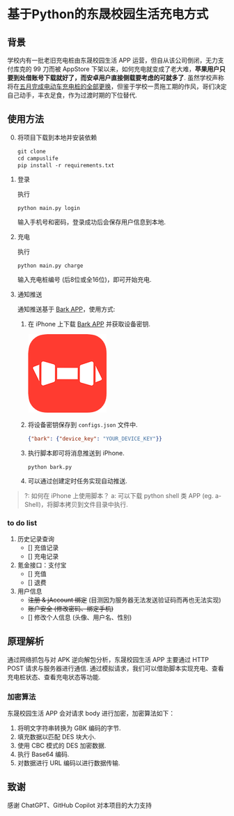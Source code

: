 # 基于Python的东晟校园生活充电方式

## 背景

学校内有一批老旧充电桩由东晟校园生活 APP 运营，但自从该公司倒闭，无力支付库克的 99 刀而被 AppStore 下架以来，如何充电就变成了老大难，**苹果用户只要到处借账号下载就好了，而安卓用户直接侧载要考虑的可就多了**. 虽然学校声称将在[五月完成电动车充电桩的全部更换](https://shuiyuan.sjtu.edu.cn/t/topic/224032/28)，但鉴于学校一贯拖工期的作风，哥们决定自己动手，丰衣足食，作为过渡时期的下位替代.

## 使用方法

0. 将项目下载到本地并安装依赖

    ```shell
    git clone
    cd campuslife
    pip install -r requirements.txt
    ```

1. 登录

    执行
    ```shell
    python main.py login
    ```
    输入手机号和密码，登录成功后会保存用户信息到本地.

2. 充电

    执行
    ```shell
    python main.py charge
    ```
    输入充电桩编号 (后8位或全16位)，即可开始充电.

3. 通知推送

    通知推送基于 [Bark APP](https://bark.day.app/)，使用方式:

    1. 在 iPhone 上下载 [Bark APP][] 并获取设备密钥.

        [Bark APP]: https://apps.apple.com/us/app/bark-%E7%BB%99%E4%BD%A0%E7%9A%84%E6%89%8B%E6%9C%BA%E5%8F%91%E6%8E%A8%E9%80%81/id1403753865?l=zh-Hans-CN
        ![Bark APP](./assets/images/bark.png)
        
    2. 将设备密钥保存到 `configs.json` 文件中.
        ```json
        {"bark": {"device_key": "YOUR_DEVICE_KEY"}}
        ```
    3. 执行脚本即可将消息推送到 iPhone.
        ```shell
        python bark.py
        ```
    4. 可以通过创建定时任务实现自动推送.

> ?: 如何在 iPhone 上使用脚本？
> a: 可以下载 python shell 类 APP (eg. a-Shell)，将脚本拷贝到文件目录中执行.

### to do list

1. 历史记录查询
    - [] 充值记录
    - [] 充电记录
2. 氪金接口：支付宝
    - [] 充值
    - [] 退费
3. 用户信息
    - ~~注册 & jAccount 绑定~~ (目测因为服务器无法发送验证码而再也无法实现)
    - ~~账户安全 (修改密码、绑定手机)~~
    - [] 修改个人信息 (头像、用户名、性别)

## 原理解析

通过网络抓包与对 APK 逆向解包分析，东晟校园生活 APP 主要通过 HTTP POST 请求与服务器进行通信. 通过模拟请求，我们可以借助脚本实现充电、查看充电桩状态、查看充电状态等功能.

### 加密算法

东晟校园生活 APP 会对请求 body 进行加密，加密算法如下：

1. 将明文字符串转换为 GBK 编码的字节.
2. 填充数据以匹配 DES 块大小.
3. 使用 CBC 模式的 DES 加密数据.
4. 执行 Base64 编码.
5. 对数据进行 URL 编码以进行数据传输.

## 致谢

感谢 ChatGPT、GitHub Copilot 对本项目的大力支持
